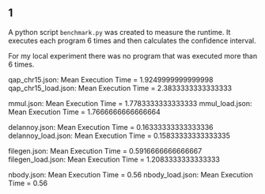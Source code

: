 ## 1
A python script `benchmark.py` was created to measure the runtime.
It executes each program 6 times and then calculates the confidence interval.

For my local experiment there was no program that was executed more than 6 times.

qap_chr15.json: Mean Execution Time = 1.9249999999999998
qap_chr15_load.json: Mean Execution Time = 2.3833333333333333

mmul.json: Mean Execution Time = 1.7783333333333333
mmul_load.json: Mean Execution Time = 1.7666666666666664

delannoy.json: Mean Execution Time = 0.16333333333333336
delannoy_load.json: Mean Execution Time = 0.15833333333333335

filegen.json: Mean Execution Time = 0.5916666666666667
filegen_load.json: Mean Execution Time = 1.2083333333333333

nbody.json: Mean Execution Time = 0.56
nbody_load.json: Mean Execution Time = 0.56
